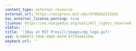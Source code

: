 ```yaml
---
content_type: external-resource
external_url: https://mitpress.mit.edu/9780262513241
has_external_license_warning: true
license: https://en.wikipedia.org/wiki/All_rights_reserved
status: ''
title: '![Buy at MIT Press](/images/mp_logo.gif)'
uid: 8c886072-f0ab-4b65-8474-47f24a4214dc
wayback_url: ''
---
```

